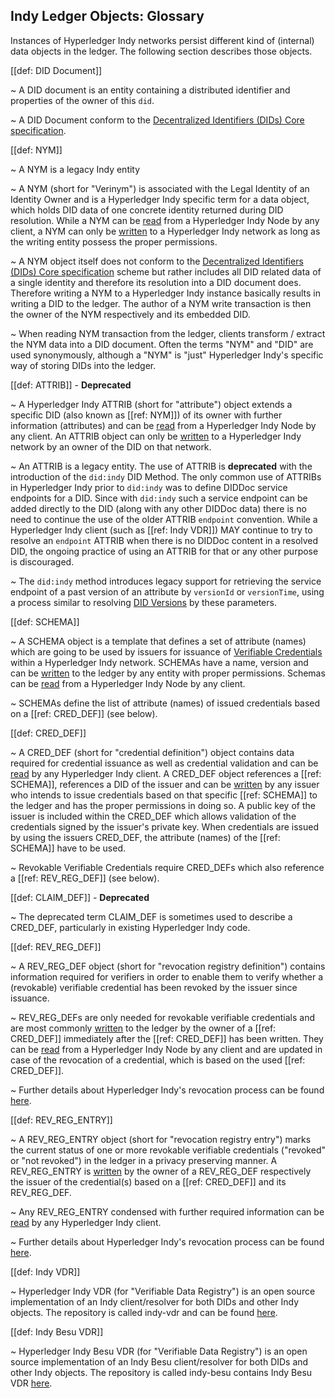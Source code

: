 ## Indy Ledger Objects: Glossary

Instances of Hyperledger Indy networks persist different kind of (internal) data objects in the ledger. The following section describes those objects.

[[def: DID Document]]

~ A DID document is an entity containing a distributed identifier and properties of the owner of this `did`.

~ A DID Document conform to the [Decentralized Identifiers (DIDs) Core specification](https://https://www.w3.org/TR/did-core/).

[[def: NYM]]

~ A NYM is a legacy Indy entity

~ A NYM (short for "Verinym") is associated with the Legal Identity of an Identity Owner and is a Hyperledger Indy specific term for a data object, which holds DID data of one concrete identity returned during DID resolution. While a NYM can be [read](https://hyperledger-indy.readthedocs.io/projects/node/en/latest/requests.html#get-nym) from a Hyperledger Indy Node by any client, a NYM can only be [written](https://hyperledger-indy.readthedocs.io/projects/node/en/latest/requests.html#nym) to a Hyperledger Indy network as long as the writing entity possess the proper permissions.

~ A NYM object itself does not conform to the [Decentralized Identifiers (DIDs) Core specification](https://https://www.w3.org/TR/did-core/) scheme but rather includes all DID related data of a single identity and therefore its resolution into a DID document does. Therefore writing a NYM to a Hyperledger Indy instance basically results in writing a DID to the ledger. The author of a NYM write transaction is then the owner of the NYM respectively and its embedded DID.

~ When reading NYM transaction from the ledger, clients transform / extract the NYM data into a DID document. Often the terms "NYM" and "DID" are used synonymously, although a "NYM" is "just" Hyperledger Indy's specific way of storing DIDs into the ledger.

[[def: ATTRIB]] - **Deprecated**

~ A Hyperledger Indy ATTRIB (short for "attribute") object extends a specific DID (also known as [[ref: NYM]]) of its owner with further information (attributes) and can be [read](https://hyperledger-indy.readthedocs.io/projects/node/en/latest/requests.html#get-attrib) from a Hyperledger Indy Node by any client. An ATTRIB object can only be [written](https://hyperledger-indy.readthedocs.io/projects/node/en/latest/requests.html#attrib) to a Hyperledger Indy network by an owner of the DID on that network.

~ An ATTRIB is a legacy entity. The use of ATTRIB is **deprecated** with the introduction of the `did:indy` DID Method. The only common use of ATTRIBs in Hyperledger Indy prior to `did:indy` was to define DIDDoc service endpoints for a DID. Since with `did:indy` such a service endpoint can be added directly to the DID (along with any other DIDDoc data) there is no need to continue the use of the older ATTRIB `endpoint` convention. While a Hyperledger Indy client (such as [[ref: Indy VDR]]) MAY continue to try to resolve an `endpoint` ATTRIB when there is no DIDDoc content in a resolved DID, the ongoing practice of using an ATTRIB for that or any other purpose is discouraged.

~ The `did:indy` method introduces legacy support for retrieving the service endpoint of a past version of an attribute by `versionId` or `versionTime`, using a process similar to resolving [DID Versions](\https://hyperledger.github.io/indy-did-method/#did-versions) by these parameters.

[[def: SCHEMA]]

~ A SCHEMA object is a template that defines a set of attribute (names) which are going to be used by issuers for issuance of [Verifiable Credentials](https://www.w3.org/TR/vc-data-model/) within a Hyperledger Indy network. SCHEMAs have a name, version and can be [written](https://hyperledger-indy.readthedocs.io/projects/node/en/latest/transactions.html#schema) to the ledger by any entity with proper permissions. Schemas can be [read](https://hyperledger-indy.readthedocs.io/projects/node/en/latest/requests.html#get-schema) from a Hyperledger Indy Node by any client.

~ SCHEMAs define the list of attribute (names) of issued credentials based on a [[ref: CRED_DEF]] (see below).

[[def: CRED_DEF]]

~ A CRED_DEF (short for "credential definition") object contains data required for credential issuance as well as
credential validation and can be [read](https://hyperledger-indy.readthedocs.io/projects/node/en/latest/requests.html#get-claim-def) by any Hyperledger Indy client. A CRED_DEF object references a [[ref: SCHEMA]], references a DID of the issuer and can be [written](https://hyperledger-indy.readthedocs.io/projects/node/en/latest/requests.html#claim-def) by any issuer who intends to issue credentials based on that specific [[ref: SCHEMA]] to the ledger and has the proper permissions in doing so. A public key of the issuer is included within the CRED_DEF which allows validation of the credentials signed by the issuer's private key. When credentials are issued by using the issuers CRED_DEF, the attribute (names) of the [[ref: SCHEMA]] have to be used.

~ Revokable Verifiable Credentials require CRED_DEFs which also reference a [[ref: REV_REG_DEF]] (see below).

[[def: CLAIM_DEF]] - **Deprecated**

~ The deprecated term CLAIM_DEF is sometimes used to describe a CRED_DEF, particularly in existing Hyperledger Indy code.

[[def: REV_REG_DEF]]

~ A REV_REG_DEF object (short for "revocation registry definition") contains information required for verifiers in order to enable them to verify whether a (revokable) verifiable credential has been revoked by the issuer since issuance.

~ REV_REG_DEFs are only needed for revokable verifiable credentials and are most commonly [written](https://hyperledger-indy.readthedocs.io/projects/node/en/latest/requests.html#claim-def) to the ledger by the owner of a [[ref: CRED_DEF]] immediately after the [[ref: CRED_DEF]] has been written. They can be [read](https://hyperledger-indy.readthedocs.io/projects/node/en/latest/requests.html#get-attrib) from a Hyperledger Indy Node by any client and are updated in case of the revocation of a credential, which is based on the used [[ref: CRED_DEF]].

~ Further details about Hyperledger Indy's revocation process can be found [here](https://hyperledger-indy.readthedocs.io/projects/hipe/en/latest/text/0011-cred-revocation/README.html).

[[def: REV_REG_ENTRY]]

~ A REV_REG_ENTRY object (short for "revocation registry entry") marks the current status of one or more revokable verifiable credentials ("revoked" or "not revoked") in the ledger in a privacy preserving manner. A REV_REG_ENTRY is [written](https://hyperledger-indy.readthedocs.io/projects/node/en/latest/requests.html#revoc-reg-entry) by the owner of a REV_REG_DEF respectively the issuer of the credential(s) based on a [[ref: CRED_DEF]] and its REV_REG_DEF.

~ Any REV_REG_ENTRY condensed with further required information can be [read](https://hyperledger-indy.readthedocs.io/projects/node/en/latest/requests.html#get-revoc-reg-delta) by any Hyperledger Indy client.

~ Further details about Hyperledger Indy's revocation process can be found [here](https://hyperledger-indy.readthedocs.io/projects/hipe/en/latest/text/0011-cred-revocation/README.html).

[[def: Indy VDR]]

~ Hyperledger Indy VDR (for "Verifiable Data Registry") is an open source implementation of an Indy client/resolver for both DIDs and other Indy objects.
The repository is called indy-vdr and can be found [here](https://github.com/hyperledger/indy-vdr).

[[def: Indy Besu VDR]]

~ Hyperledger Indy Besu VDR (for "Verifiable Data Registry") is an open source implementation of an Indy Besu client/resolver for both DIDs and other Indy objects. The repository is called indy-besu contains Indy Besu VDR [here](https://github.com/hyperledger/indy-besu/tree/main/vdr).
